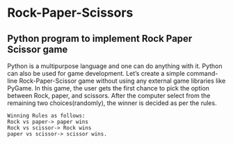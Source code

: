 # Rock-Paper-Scissors
## Python program to implement Rock Paper Scissor game
Python is a multipurpose language and one can do anything with it. Python can also be used for game development. Let’s create a simple command-line Rock-Paper-Scissor game without using any external game libraries like PyGame. In this game, the user gets the first chance to pick the option between Rock, paper, and scissors. After the computer select from the remaining two choices(randomly), the winner is decided as per the rules.

```
Winning Rules as follows:
Rock vs paper-> paper wins
Rock vs scissor-> Rock wins
paper vs scissor-> scissor wins.
```
